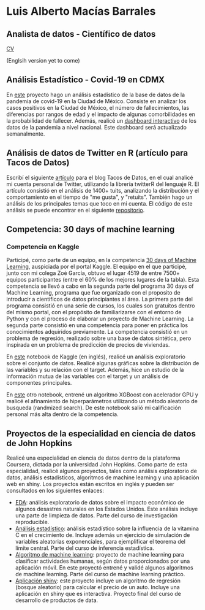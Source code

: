 # Luis Alberto Macías Barrales 
## Analista de datos - Científico de datos
[CV](https://github.com/albert2828/Portafolio_Alberto/blob/main/CV_Luis_Alberto_Mac%C3%ADas_Barrales.pdf)

(Englsih version yet to come)

## Análisis Estadístico - Covid-19 en CDMX
En [este](https://github.com/albert2828/covid_19_cdmx) proyecto hago un análisis estadístico de la base de datos de la pandemia de covid-19 en la Ciudad de México. Consiste en analizar los casos positivos en la Ciudad de México, el número de fallecimientos, las diferencias por rangos de edad y el impacto de algunas comorbilidades en la probabilidad de fallecer. Además, realicé un [dashboard interactivo](https://public.tableau.com/app/profile/luis.alberto.macias.barrales/viz/covid19MX/Covid19enMxico) de los datos de la pandemia a nivel nacional. Este dashboard será actualizado semanalmente.

## Análisis de datos de Twitter en R (artículo para Tacos de Datos)
Escribí el siguiente [artículo](https://medium.com/tacosdedatos/me-stalkee-en-twitter-usando-r-y-esto-fue-lo-que-descubr%C3%AD-845738f32922) para el blog Tacos de Datos, en el cual analicé mi cuenta personal de Twitter, utilizando la librería twitterR del lenguaje R. El artículo consistió en el análisis de 1400+ tuits, analizando la distribución y el comportamiento en el tiempo de "me gusta", y "retuits". También hago un análisis de los principales temas que toco en mi cuenta. El código de este análisis se puede encontrar en el siguiente [repositorio](https://github.com/albert2828/twitter_stalk).

## Competencia: 30 days of machine learning
### Competencia en Kaggle
Participé, como parte de un equipo, en la competencia [30 days of Machine Learning](https://www.kaggle.com/c/30-days-of-ml), auspiciada por el portal Kaggle. El equipo en el que participé, junto con mi colega Zoé García, obtuvo el lugar 4519 de entre 7500+ equipos participantes (entre el 60% de los mejores lugares de la tabla).
Esta competencia se llevó a cabo en la segunda parte del programa 30 days of Machine Learning, programa que fue organizado con el proposito de introducir a científicos de datos principiantes al área. La primera parte del programa consistió en una serie de cursos, los cuales son gratuitos dentro del mismo portal, con el propósito de familiarizarse con el entorno de Python y con el proceso de elaborar un proyecto de Machine Learning. La segunda parte consistió en una competencia para poner en práctica los conocimientos adquiridos previamente. La competencia consistió en un problema de regresión, realizado sobre una base de datos sintética, pero inspirada en un problema de predicción de precios de viviendas. 

En [este](https://www.kaggle.com/alberth95/eda-mutual-information-pca) notebook de Kaggle (en inglés), realicé un análisis exploratorio sobre el conjunto de datos. Realicé algunas gráficas sobre la distribución de las variables y su relación con el target. Además, hice un estudio de la información mutua de las variables con el target y un análisis de componentes principales. 

En [este](https://www.kaggle.com/alberth95/30dml-xgboost-randomized-search?scriptVersionId=75643775) otro notebook, entrené un algoritmo XGBoost con acelerador GPU y realicé el afinamiento de hiperparámetros utilizando un método aleatorio de busqueda (randmized search). De este notebook salió mi calificación personal más alta dentro de la competencia.

## Proyectos de la especialidad en ciencia de datos de John Hopkins
Realicé una especialidad en ciencia de datos dentro de la plataforma Coursera, dictada por la universidad John Hopkins. 
Como parte de esta especialidad, realicé algunos proyectos, tales como análisis exploratorio de datos, análisis estadísticos, algoritmos de machine learning y una aplicación web en shiny.
Los proyectos están escritos en inglés y pueden ser consultados en los siguientes enlaces:
- [EDA](https://github.com/albert2828/coursera_rr_courseproject2): análisis exploratorio de datos sobre el impacto económico de algunos desastres naturales en los Estados Unidos. Este análisis incluye una parte de limpieza de datos. Parte del curso de investigación reproducible.  
- [Análisis estadístico](https://github.com/albert2828/coursera_infstatproj): análisis estadístico sobre la influencia de la vitamina C en el crecimiento de. Incluye además un ejercicio de simulación de variables aleatorias exponenciales, para ejemplificar el teorema del límite central. Parte del curso de inferencia estadística.  
- [Algoritmo de machine learning](https://github.com/albert2828/coursera_pml_project): proyecto de machine learning para clasificar actividades humanas, según datos proporcionados por una aplicación móvil. En este proyectó entrené y validé algunos algoritmos de machine learning. Parte del curso de machine learning práctico.
- [Aplicación shiny](https://github.com/albert2828/coursera_ddp_final_project): este proyecto incluye un algoritmo de regresión (bosque aleatorio) para calcular el precio de un auto. Incluye una aplicación en shiny que es interactiva. Proyecto final del curso de desarrollo de productos de data.
